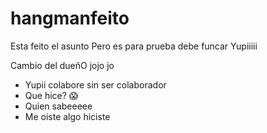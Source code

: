# hangmanfeito
Esta feito el asunto
Pero es para prueba debe funcar
Yupiiiii

Cambio del dueñO jojo jo
- Yupii colabore sin ser colaborador
- Que hice? 😱
- Quien sabeeeee 
- Me oiste algo hiciste
